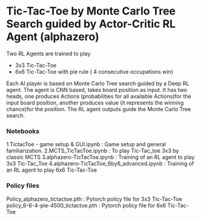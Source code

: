 # Tic-Tac-Toe by Monte Carlo Tree Search guided by Actor-Critic RL Agent (alphazero)
Two RL Agents are trained to play
* 3x3 Tic-Tac-Toe
* 6x6 Tic-Tac-Toe with pie rule ( 4 consecutive occupations win)
  
Each AI player is based on Monte Carlo Tree search guided by a Deep RL agent. The agent is CNN based, takes board position as input. It has two heads, one produces Actions (probabilities for all available Actions)for the input board position, another produces value (it represents the winning chance)for the position. The RL agent outputs guide the Monte Carlo Tree search.

### Notebooks
1.TictacToe - game setup & GUI.ipynb : Game setup and general familiarization.
2.MCTS_TicTacToe.ipynb : To play Tic-Tac_toe 3x3 by classic MCTS
3.alphazero-TicTacToe.ipynb : Training of an RL agent to play 3x3 Tic-Tac_Toe
4.alphazero-TicTacToe_6by6_advanced.ipynb : Training of an RL agent to play 6x6 Tic-Tac-Toe

### Policy files
Policy_alphazero_tictactoe.pth : Pytorch policy file for 3x3 Tic-Tac-Toe
policy_6-6-4-pie-4500_tictactoe.pth : Pytorch policy file for 6x6 Tic-Tac-Toe


